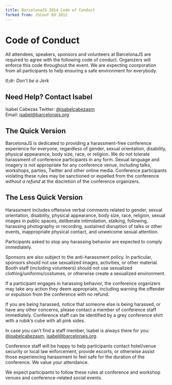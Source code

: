 ```yaml
---
title: BarcelonaJS 2014 Code of Conduct
forked from: JSConf EU 2012
---
```


# Code of Conduct

All attendees, speakers, sponsors and volunteers at BarcelonaJS are required to agree with the following code of conduct. Organizers will enforce this code throughout the event. We are expecting coorporation from all participants to help ensuring a safe environment for everybody.

*tl;dr: Don’t be a Jerk*

## Need Help? Contact Isabel

Isabel Cabezas
Twitter: [@isabelcabezasm](http://twitter.com/isabelcabezasm)  
Email: [isabel@barcelonajs.org](mailto:isabel@barcelonajs.org)

## The Quick Version

BarcelonaJS is dedicated to providing a harassment-free conference experience for everyone, regardless of gender, sexual orientation, disability, physical appearance, body size, race, or religion. We do not tolerate harassment of conference participants in any form. Sexual language and imagery is not appropriate for any conference venue, including talks, workshops, parties, Twitter and other online media. Conference participants violating these rules may be sanctioned or expelled from the conference *without a refund* at the discretion of the conference organizers.

## The Less Quick Version

Harassment includes offensive verbal comments related to gender, sexual orientation, disability, physical appearance, body size, race, religion, sexual images in public spaces, deliberate intimidation, stalking, following, harassing photography or recording, sustained disruption of talks or other events, inappropriate physical contact, and unwelcome sexual attention.

Participants asked to stop any harassing behavior are expected to comply immediately.

Sponsors are also subject to the anti-harassment policy. In particular, sponsors should not use sexualized images, activities, or other material. Booth staff (including volunteers) should not use sexualized clothing/uniforms/costumes, or otherwise create a sexualized environment.

If a participant engages in harassing behavior, the conference organizers may take any action they deem appropriate, including warning the offender or expulsion from the conference with no refund.

If you are being harassed, notice that someone else is being harassed, or have any other concerns, please contact a member of conference staff immediately. Conference staff can be identified by a grey conference shirt with a rubik’s cube with all pink sides.

In case you can’t find a staff member, Isabel is always there for you: [@isabelcabezasm](http://twitter.com/isabelcabezasm), [isabel@barcelonajs.org](mailto:isabel@barcelonajs.org).

Conference staff will be happy to help participants contact hotel/venue security or local law enforcement, provide escorts, or otherwise assist those experiencing harassment to feel safe for the duration of the conference. We value your attendance.

We expect participants to follow these rules at conference and workshop venues and conference-related social events.

